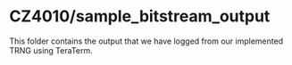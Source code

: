 # CZ4010/sample_bitstream_output
This folder contains the output that we have logged from our implemented TRNG using TeraTerm.
